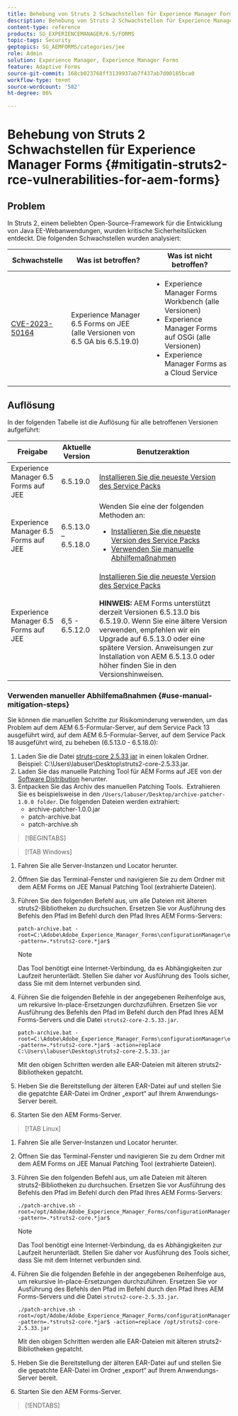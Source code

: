 ```yaml
---
title: Behebung von Struts 2 Schwachstellen für Experience Manager Forms auf JEE
description: Behebung von Struts 2 Schwachstellen für Experience Manager Forms auf JEE
content-type: reference
products: SG_EXPERIENCEMANAGER/6.5/FORMS
topic-tags: Security
geptopics: SG_AEMFORMS/categories/jee
role: Admin
solution: Experience Manager, Experience Manager Forms
feature: Adaptive Forms
source-git-commit: 168cb023768ff3139937ab7f437ab7d00185bca0
workflow-type: tm+mt
source-wordcount: '582'
ht-degree: 86%

---
```


# Behebung von Struts 2 Schwachstellen für Experience Manager Forms {#mitigatin-struts2-rce-vulnerabilities-for-aem-forms}

## Problem

In Struts 2, einem beliebten Open-Source-Framework für die Entwicklung von Java EE-Webanwendungen, wurden kritische Sicherheitslücken entdeckt. Die folgenden Schwachstellen wurden analysiert:

| Schwachstelle | Was ist betroffen? | Was ist nicht betroffen? |
|---|---|---|
| [CVE-2023-50164](https://cve.mitre.org/cgi-bin/cvename.cgi?name=2023-50164) | Experience Manager 6.5 Forms on JEE (alle Versionen von 6.5 GA bis 6.5.19.0) | <ul><li> Experience Manager Forms Workbench (alle Versionen)</li> <li> Experience Manager Forms auf OSGi (alle Versionen) </li> <li> Experience Manager Forms as a Cloud Service </li> <ul> |

## Auflösung

In der folgenden Tabelle ist die Auflösung für alle betroffenen Versionen aufgeführt:

| Freigabe | Aktuelle Version | Benutzeraktion |
|---|---|---|
| Experience Manager 6.5 Forms auf JEE | 6.5.19.0 | [Installieren Sie die neueste Version des Service Packs](https://experienceleague.adobe.com/docs/experience-manager-65-lts/release-notes/aem-forms-current-service-pack-installation-instructions.html?lang=en) |
| Experience Manager 6.5 Forms auf JEE | 6.5.13.0 – 6.5.18.0 | Wenden Sie eine der folgenden Methoden an: <ul><li>  <a href="https://experienceleague.adobe.com/docs/experience-manager-65-lts/release-notes/aem-forms-current-service-pack-installation-instructions.html?lang=en">Installieren Sie die neueste Version des Service Packs </a> </li> <li> <a href ="#use-manual-mitigation-steps"> Verwenden Sie manuelle Abhilfemaßnahmen </a> |
| Experience Manager 6.5 Forms auf JEE | 6,5 - 6.5.12.0 | [Installieren Sie die neueste Version des Service Packs](https://experienceleague.adobe.com/docs/experience-manager-65-lts/release-notes/aem-forms-current-service-pack-installation-instructions.html?lang=en)  </br> </br> **HINWEIS:** AEM Forms unterstützt derzeit Versionen 6.5.13.0 bis 6.5.19.0. Wenn Sie eine ältere Version verwenden, empfehlen wir ein Upgrade auf 6.5.13.0 oder eine spätere Version. Anweisungen zur Installation von AEM 6.5.13.0 oder höher finden Sie in den Versionshinweisen. |

### Verwenden manueller Abhilfemaßnahmen {#use-manual-mitigation-steps}

Sie können die manuellen Schritte zur Risikominderung verwenden, um das Problem auf dem AEM 6.5-Formular-Server, auf dem Service Pack 13 ausgeführt wird, auf dem AEM 6.5-Formular-Server, auf dem Service Pack 18 ausgeführt wird, zu beheben (6.5.13.0 - 6.5.18.0):

1. Laden Sie die Datei [struts-core 2.5.33 jar](https://repo1.maven.org/maven2/org/apache/struts/struts2-core/2.5.33/struts2-core-2.5.33.jar) in einen lokalen Ordner. Beispiel: C:\Users\labuser\Desktop\struts2-core-2.5.33.jar.
1. Laden Sie das manuelle Patching Tool für AEM Forms auf JEE von der [Software Distribution](https://experience.adobe.com/#/downloads/content/software-distribution/en/aem.html?package=/content/software-distribution/en/details.html/content/dam/aem/public/adobe/packages/cq650/servicepack/fd/patch_utility/archive-patcher-1.0.0.zip) herunter.
1. Entpacken Sie das Archiv des manuellen Patching Tools.  Extrahieren Sie es beispielsweise in den `/Users/labuser/Desktop/archive-patcher-1.0.0 folder`. Die folgenden Dateien werden extrahiert:
   * archive-patcher-1.0.0.jar
   * patch-archive.bat
   * patch-archive.sh

>[!BEGINTABS]

>[!TAB Windows]

1. Fahren Sie alle Server-Instanzen und Locator herunter.

1. Öffnen Sie das Terminal-Fenster und navigieren Sie zu dem Ordner mit dem AEM Forms on JEE Manual Patching Tool (extrahierte Dateien). 

1. Führen Sie den folgenden Befehl aus, um alle Dateien mit älteren struts2-Bibliotheken zu durchsuchen. Ersetzen Sie vor Ausführung des Befehls den Pfad im Befehl durch den Pfad Ihres AEM Forms-Servers:


   ```
   patch-archive.bat -root=C:\Adobe\Adobe_Experience_Manager_Forms\configurationManager\export -pattern=.*struts2-core.*jar$
   ```

   >[!NOTE]
   >
   >
   >Das Tool benötigt eine Internet-Verbindung, da es Abhängigkeiten zur Laufzeit herunterlädt. Stellen Sie daher vor Ausführung des Tools sicher, dass Sie mit dem Internet verbunden sind.

1. Führen Sie die folgenden Befehle in der angegebenen Reihenfolge aus, um rekursive In-place-Ersetzungen durchzuführen. Ersetzen Sie vor Ausführung des Befehls den Pfad im Befehl durch den Pfad Ihres AEM Forms-Servers und die Datei `struts2-core-2.5.33.jar`.



   ```
   patch-archive.bat -root=C:\Adobe\Adobe_Experience_Manager_Forms\configurationManager\export -pattern=.*struts2-core.*jar$ -action=replace C:\Users\labuser\Desktop\struts2-core-2.5.33.jar
   ```

   Mit den obigen Schritten werden alle EAR-Dateien mit älteren struts2-Bibliotheken gepatcht.

1. Heben Sie die Bereitstellung der älteren EAR-Datei auf und stellen Sie die gepatchte EAR-Datei im Ordner „export“ auf Ihrem Anwendungs-Server bereit.

1. Starten Sie den AEM Forms-Server.

>[!TAB Linux]

1. Fahren Sie alle Server-Instanzen und Locator herunter.

1. Öffnen Sie das Terminal-Fenster und navigieren Sie zu dem Ordner mit dem AEM Forms on JEE Manual Patching Tool (extrahierte Dateien). 

1. Führen Sie den folgenden Befehl aus, um alle Dateien mit älteren struts2-Bibliotheken zu durchsuchen. Ersetzen Sie vor Ausführung des Befehls den Pfad im Befehl durch den Pfad Ihres AEM Forms-Servers:


   ```
   ./patch-archive.sh -root=/opt/Adobe/Adobe_Experience_Manager_Forms/configurationManager/export/ -pattern=.*struts2-core.*jar$
   ```

   >[!NOTE]
   >
   >
   >Das Tool benötigt eine Internet-Verbindung, da es Abhängigkeiten zur Laufzeit herunterlädt. Stellen Sie daher vor Ausführung des Tools sicher, dass Sie mit dem Internet verbunden sind.

1. Führen Sie die folgenden Befehle in der angegebenen Reihenfolge aus, um rekursive In-place-Ersetzungen durchzuführen. Ersetzen Sie vor Ausführung des Befehls den Pfad im Befehl durch den Pfad Ihres AEM Forms-Servers und die Datei `struts2-core-2.5.33.jar`.



   ```
   ./patch-archive.sh -root=/opt/Adobe/Adobe_Experience_Manager_Forms/configurationManager/export/ -pattern=.*struts2-core.*jar$ -action=replace /opt/struts2-core-2.5.33.jar
   ```

   Mit den obigen Schritten werden alle EAR-Dateien mit älteren struts2-Bibliotheken gepatcht.

1. Heben Sie die Bereitstellung der älteren EAR-Datei auf und stellen Sie die gepatchte EAR-Datei im Ordner „export“ auf Ihrem Anwendungs-Server bereit.

1. Starten Sie den AEM Forms-Server.

>[!ENDTABS]




<!-- 
### Manual patching tool 


>[!BEGINTABS]

>[!TAB Windows]

    ```
    
    patch-archive.bat [-root=dir-or-file] [-pattern=regex] [-action=list(default)|delete|replace <replacement-file>]

    ```

* **dir-or-file**: Specifies path of directory containing multiple archives to patch. The default path for AEM Forms on JEE is <>. 
* **regex**: Specifies regular expression identifying a file or an archive entry to patch. It is tested against each file's or archive entry's absolute path. For example, the pattern `.*struts2-core-2.5.30.jar$` search for all the lines that end with the exact string `struts2-core-2.5.30.jar`.
* **list**: Lists the matched files or archive entries. It recursively searches for and reports all instances of the supplied pattern matched in any entry present in any archive file (zip/jar/war/ear) inside the supplied root directory. No changes are made to any file. It is the default action of the tool, when no action is specified.
* **delete**: Deletes the matched files or archive entries. If the matched entity is an archive, deletion happens before traversing it. This prevents any potentially matching entries inside it from being reported.  
* **replace**: Substitutes the matched files or archive entries with the supplied replacement. If the matched entity is an archive, replacement happens before traversing it. This prevents any potentially matching entries inside it from being reported.

>[!TAB macOS]

    ```
    
    patch-archive.sh [-root=dir-or-file] [-pattern=regex] [-action=list(default)|delete|replace <replacement-file>]

    ```

* **dir-or-file**: Specifies path of directory containing multiple archives to patch. The default path for AEM Forms on JEE is <>. 
* **regex**: Specifies regular expression identifying a file or an archive entry to patch. It is tested against each file's or archive entry's absolute path. For example, the pattern `.*struts2-core-2.5.30.jar$` search for all the lines that end with the exact string `struts2-core-2.5.30.jar`.
* **list**: Lists the matched files or archive entries. It recursively searches for and reports all instances of the supplied pattern matched in any entry present in any archive file (zip/jar/war/ear) inside the supplied root directory. No changes are made to any file. It is the default action of the tool, when no action is specified.
* **delete**: Deletes the matched files or archive entries. If the matched entity is an archive, deletion happens before traversing it. This prevents any potentially matching entries inside it from being reported.  
* **replace**: Substitutes the matched files or archive entries with the supplied replacement. If the matched entity is an archive, replacement happens before traversing it. This prevents any potentially matching entries inside it from being reported.  

>[!TAB Linux]

    ```
    
    patch-archive.sh [-root=dir-or-file] [-pattern=regex] [-action=list(default)|delete|replace <replacement-file>]

    ```

* **dir-or-file**: Specifies path of directory containing multiple archives to patch. The default path for AEM Forms on JEE is <>. 
* **regex**: Specifies regular expression identifying a file or an archive entry to patch. It is tested against each file's or archive entry's absolute path. For example, the pattern `.*struts2-core-2.5.30.jar$` search for all the lines that end with the exact string `struts2-core-2.5.30.jar`.
* **list**: Lists the matched files or archive entries. It recursively searches for and reports all instances of the supplied pattern matched in any entry present in any archive file (zip/jar/war/ear) inside the supplied root directory. No changes are made to any file. It is the default action of the tool, when no action is specified.
* **delete**: Deletes the matched files or archive entries. If the matched entity is an archive, deletion happens before traversing it. This prevents any potentially matching entries inside it from being reported.  
* **replace**: Substitutes the matched files or archive entries with the supplied replacement. If the matched entity is an archive, replacement happens before traversing it. This prevents any potentially matching entries inside it from being reported.  



>[!ENDTABS]









-->
